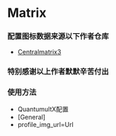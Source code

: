 # Matrix

### 配置图标数据来源以下作者仓库

- [Centralmatrix3](https://github.com/Centralmatrix3)

### 特别感谢以上作者默默辛苦付出

### 使用方法
- QuantumultX配置
- [General]
- profile_img_url=Url
